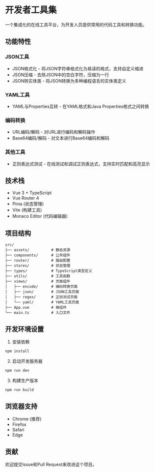 # 开发者工具集

一个集成化的在线工具平台，为开发人员提供常用的代码工具和转换功能。

## 功能特性

### JSON工具
- JSON格式化 - 将JSON字符串格式化为易读的格式，支持自定义缩进
- JSON压缩 - 去除JSON中的空白字符，压缩为一行
- JSON转实体类 - 将JSON转换为多种编程语言的实体类定义

### YAML工具
- YAML与Properties互转 - 在YAML格式和Java Properties格式之间转换

### 编码转换
- URL编码/解码 - 对URL进行编码和解码操作
- Base64编码/解码 - 对文本进行Base64编码和解码

### 其他工具
- 正则表达式测试 - 在线测试和调试正则表达式，支持实时匹配和高亮显示

## 技术栈

- Vue 3 + TypeScript
- Vue Router 4
- Pinia (状态管理)
- Vite (构建工具)
- Monaco Editor (代码编辑器)

## 项目结构

```
src/
├── assets/          # 静态资源
├── components/      # 公共组件
├── router/          # 路由配置
├── stores/          # 状态管理
├── types/           # TypeScript类型定义
├── utils/           # 工具函数
├── views/           # 页面组件
│   ├── encode/      # 编码转换页面
│   ├── json/        # JSON工具页面
│   ├── regex/       # 正则测试页面
│   └── yaml/        # YAML工具页面
├── App.vue          # 根组件
└── main.ts          # 入口文件
```

## 开发环境设置

1. 安装依赖
```bash
npm install
```

2. 启动开发服务器
```bash
npm run dev
```

3. 构建生产版本
```bash
npm run build
```

## 浏览器支持

- Chrome (推荐)
- Firefox
- Safari
- Edge

## 贡献

欢迎提交Issue和Pull Request来改进这个项目。